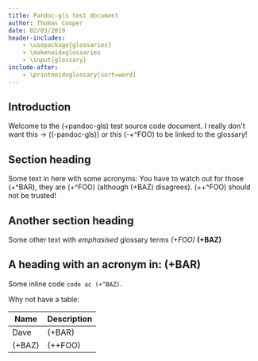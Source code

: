 ```yaml
---
title: Pandoc-gls test document
author: Thomas Cooper
date: 02/03/2019
header-includes:
    - \usepackage{glossaries}
    - \makenoidxglossaries
    - \input{glossary}
include-after:
    - \printnoidxglossary[sort=word]
---
```


## Introduction

Welcome to the (+pandoc-gls) test source code document. I really don't want this ->
((-pandoc-gls)) or this (-+^FOO)  to be linked to the glossary!

## Section heading

Some text in here with some acronyms: You have to watch out for those (+^BAR), they are
(+^FOO) (although (+BAZ) disagrees). (++^FOO) should not be trusted!

## Another section heading
 
Some other text with _emphasised_ glossary terms _(+FOO)_ __(+BAZ)__

## A heading with an acronym in: (+BAR)

Some inline code `code ac (+^BAZ)`.

Why not have a table:

| Name    | Description | 
|---------|-------------|
| Dave    | (+BAR)      |
| (+BAZ)  | (++FOO)     |
